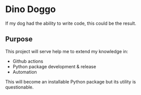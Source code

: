 # Dino Doggo

If my dog had the ability to write code, this could be the result.

## Purpose

This project will serve help me to extend my knowledge in:
- Github actions
- Python package development & release
- Automation

This will become an installable Python package but its utility is questionable.
